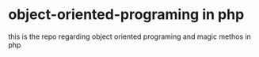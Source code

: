 # object-oriented-programing in php
this is the repo regarding object oriented programing and magic methos in php  
